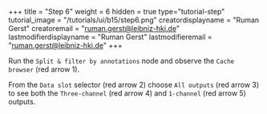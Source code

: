 +++
title = "Step 6"
weight = 6
hidden = true
type="tutorial-step"
tutorial_image = "/tutorials/ui/b15/step6.png"
creatordisplayname = "Ruman Gerst"
creatoremail = "ruman.gerst@leibniz-hki.de"
lastmodifierdisplayname = "Ruman Gerst"
lastmodifieremail = "ruman.gerst@leibniz-hki.de"
+++

Run the `Split & filter by annotations` node and observe the `Cache browser` (red arrow 1). 

From the `Data slot` selector (red arrow 2) choose `All outputs` (red arrow 3) to see both the `Three-channel` (red arrow 4) and `1-channel` (red arrow 5) outputs. 